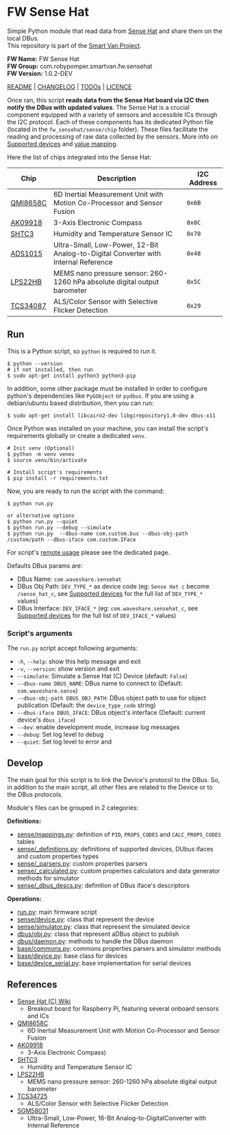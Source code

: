# FW Sense Hat

Simple Python module that read data
from [Sense Hat](https://www.waveshare.com/sense-hat-c.htm) and share them on
the local DBus.<br />
This repository is part of
the [Smart Van Project](https://smartvan.johnosproject.org/).

**FW Name:** FW Sense Hat<br />
**FW Group:** com.robypomper.smartvan.fw.sensehat<br />
**FW Version:** 1.0.2-DEV

[README](README.md) | [CHANGELOG](CHANGELOG.md) | [TODOs](TODOs.md) | [LICENCE](LICENCE.md)

Once ran, this script **reads data from the Sense Hat board via I2C then notify
the DBus with updated values**. The Sense Hat is a crucial component equipped
with a variety of sensors and accessible ICs through the I2C protocol. Each of
these components has its dedicated Python file (located in
the `fw_sensehat/sense/chip` folder). These files facilitate the reading and
processing of raw data collected by the sensors. More info 
on [Supported devices](/docs/supported_devices.md)
and [value mapping](/docs/values_mapping.md).

Here the list of chips integrated into the Sense Hat:

| Chip                                                                                                                           | Description                                                                        | I2C Address |
|--------------------------------------------------------------------------------------------------------------------------------|------------------------------------------------------------------------------------|-------------|
| [QMI8658C](https://www.qstcorp.com/upload/pdf/202202/%EF%BC%88%E5%B7%B2%E4%BC%A0%EF%BC%89QMI8658C%20datasheet%20rev%200.9.pdf) | 6D Inertial Measurement Unit with Motion Co-Processor and Sensor Fusion            | `0x6B`      |
| [AK09918](https://www.mouser.it/datasheet/2/1431/ak09918c_en_datasheet-3010173.pdf)                                            | 3-Axis Electronic Compass                                                          | `0x0C`      |
| [SHTC3](https://www.mouser.it/datasheet/2/682/seri_s_a0003561073_1-2291167.pdf)                                                | Humidity and Temperature Sensor IC                                                 | `0x70`      |
| [ADS1015](https://www.ti.com/lit/ds/symlink/ads1015.pdf)                                                                       | Ultra-Small, Low-Power, 12-Bit Analog-to-Digital Converter with Internal Reference | `0x48`      |
| [LPS22HB](https://www.mouser.it/datasheet/2/389/lps22hb-1849683.pdf)                                                           | MEMS nano pressure sensor: 260-1260 hPa absolute digital output barometer          | `0x5C`      |
| [TCS34087](https://www.mouser.it/datasheet/2/588/asset_pdf_25493284-3418902.pdf)                                               | ALS/Color Sensor with Selective Flicker Detection                                  | `0x29`      |


## Run

This is a Python script, so `python` is required to run it.

```shell
$ python --version
# if not installed, then run
$ sudo apt-get install python3 python3-pip
```

In addition, some other package must be installed in order to configure
python's dependencies like `PyGObject` or `pydbus`. If you are using a
debian/ubuntu based distribution, then you can run:

```shell
$ sudo apt-get install libcairo2-dev libgirepository1.0-dev dbus-x11
```

Once Python was installed on your machine, you can install the script's
requirements globally or create a dedicated `venv`.

```shell
# Init venv (Optional)
$ python -m venv venev
$ source venv/bin/activate

# Install script's requirements
$ pip install -r requirements.txt
```

Now, you are ready to run the script with the command:

```shell
$ python run.py

or alternative options
$ python run.py --quiet
$ python run.py --debug --simulate
$ python run.py  --dbus-name com.custom.bus --dbus-obj-path /custom/path --dbus-iface com.custom.IFace
```

For script's [remote usage](docs/remote_usage.md) please see the dedicated page.

Defaults DBus params are:

* DBus Name: `com.waveshare.sensehat`
* DBus Obj Path: `DEV_TYPE_*` as device code (eg: `Sense Hat c` become
  `/sense_hat_c`, see [Supported devices](/docs/supported_devices.md) for
  the full list of `DEV_TYPE_*` values)
* DBus Interface: `DEV_IFACE_*` (eg: `com.waveshare.sensehat_c`,
  see [Supported devices](/docs/supported_devices.md) for the full list of
  `DEV_IFACE_*` values)

### Script's arguments

The `run.py` script accept following arguments:

* `-h`, `--help`: show this help message and exit
* `-v`, `--version`: show version and exit
* `--simulate`: Simulate a Sense Hat (C) Device  (default: `False`)
* `--dbus-name DBUS_NAME`: DBus name to connect to (Default: `com.waveshare.sense`)
* `--dbus-obj-path DBUS_OBJ_PATH`: DBus object path to use for object
  publication (Default: the `device_type_code` string)
* `--dbus-iface DBUS_IFACE`: DBus object's interface (Default: current device's
  `dbus_iface`)
* `--dev`: enable development mode, increase log messages
* `--debug`: Set log level to debug
* `--quiet`: Set log level to error and

## Develop

The main goal for this script is to link the Device's protocol to the DBus.
So, in addition to the main script, all other files are related to the Device
or to the DBus protocols.

Module's files can be grouped in 2 categories:

**Definitions:**

* [sense/mappings.py](/fw_sensehat/sense/mappings.py):
  definition of `PID`, `PROPS_CODES` and `CALC_PROPS_CODES` tables
* [sense/_definitions.py](/fw_sensehat/sense/_definitions.py):
  definitions of supported devices, DUbus ifaces and custom properties types
* [sense/_parsers.py](/fw_sensehat/sense/_parsers.py):
  custom properties parsers
* [sense/_calculated.py](/fw_sensehat/sense/_calculated.py):
  custom properties calculators and data generator methods for simulator
* [sense/_dbus_descs.py](/fw_sensehat/sense/_dbus_descs.py):
  definition of DBus iface's descriptors

**Operations:**

* [run.py](run.py):
  main firmware script
* [sense/device.py](/fw_sensehat/sense/device.py):
  class that represent the device
* [sense/simulator.py](/fw_sensehat/sense/simulator.py):
  class that represent the simulated device
* [dbus/obj.py](/fw_sensehat/dbus/obj.py):
  class that represent aDBus object to publish
* [dbus/daemon.py](/fw_sensehat/dbus/daemon.py):
  methods to handle the DBus daemon
* [base/commons.py](/fw_sensehat/base/commons.py):
  commons properties parsers and simulator methods
* [base/device.py](/fw_sensehat/base/device.py):
  base class for devices
* [base/device_serial.py](/fw_sensehat/base/device_serial.py):
  base implementation for serial devices

## References

* [Sense Hat (C) Wiki](https://www.waveshare.com/wiki/Sense_HAT_(C))
  - Breakout board for Raspberry Pi, featuring several onboard sensors and ICs
* [QMI8658C](https://www.qstcorp.com/upload/pdf/202202/%EF%BC%88%E5%B7%B2%E4%BC%A0%EF%BC%89QMI8658C%20datasheet%20rev%200.9.pdf)
  - 6D Inertial Measurement Unit with Motion Co-Processor and Sensor Fusion
* [AK09918](https://www.mouser.it/datasheet/2/1431/ak09918c_en_datasheet-3010173.pdf)
  - 3-Axis Electronic Compass)
* [SHTC3](https://www.mouser.it/datasheet/2/682/seri_s_a0003561073_1-2291167.pdf)
  - Humidity and Temperature Sensor IC
* [LPS22HB](https://www.mouser.it/datasheet/2/389/lps22hb-1849683.pdf)
  - MEMS nano pressure sensor: 260-1260 hPa absolute digital output barometer
* [TCS34725](https://4donline.ihs.com/images/VipMasterIC/IC/AMSY/AMSY-S-A0017934720/AMSY-S-A0017934789-1.pdf?hkey=52A5661711E402568146F3353EA87419)
  - ALS/Color Sensor with Selective Flicker Detection
* [SGM58031](https://www.sg-micro.com/uploads/soft/20230515/1684139579.pdf)
  - Ultra-Small, Low-Power, 16-Bit Analog-to-DigitalConverter with Internal Reference

